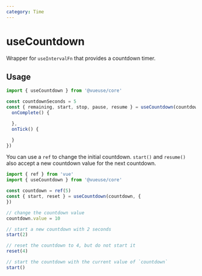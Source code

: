 ```yaml
---
category: Time
---
```


# useCountdown

Wrapper for `useIntervalFn` that provides a countdown timer.

## Usage

```js
import { useCountdown } from '@vueuse/core'

const countdownSeconds = 5
const { remaining, start, stop, pause, resume } = useCountdown(countdownSeconds, {
  onComplete() {

  },
  onTick() {

  }
})
```

You can use a `ref` to change the initial countdown.
`start()` and `resume()` also accept a new countdown value for the next countdown.

```js
import { ref } from 'vue'
import { useCountdown } from '@vueuse/core'

const countdown = ref(5)
const { start, reset } = useCountdown(countdown, {
})

// change the countdown value
countdown.value = 10

// start a new countdown with 2 seconds
start(2)

// reset the countdown to 4, but do not start it
reset(4)

// start the countdown with the current value of `countdown`
start()
```
